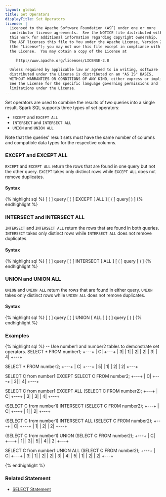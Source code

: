 ```yaml
---
layout: global
title: Set Operators
displayTitle: Set Operators
license: |
  Licensed to the Apache Software Foundation (ASF) under one or more
  contributor license agreements.  See the NOTICE file distributed with
  this work for additional information regarding copyright ownership.
  The ASF licenses this file to You under the Apache License, Version 2.0
  (the "License"); you may not use this file except in compliance with
  the License.  You may obtain a copy of the License at
 
     http://www.apache.org/licenses/LICENSE-2.0
 
  Unless required by applicable law or agreed to in writing, software
  distributed under the License is distributed on an "AS IS" BASIS,
  WITHOUT WARRANTIES OR CONDITIONS OF ANY KIND, either express or implied.
  See the License for the specific language governing permissions and
  limitations under the License.
---
```


Set operators are used to combine the results of two queries into a single result. Spark SQL supports three types of set operators:
- `EXCEPT` and `EXCEPT ALL`
- `INTERSECT` and `INTERSECT ALL`
- `UNION` and `UNION ALL`

Note that the queries' result sets must have the same number of columns and compatible data types for the respective columns.

### EXCEPT and EXCEPT ALL
`EXCEPT` and `EXCEPT ALL` return the rows that are found in one query but not the other query. `EXCEPT` takes only distinct rows while `EXCEPT ALL` does not remove duplicates.

#### Syntax
{% highlight sql %}
[ ( ] query [ ) ] EXCEPT [ ALL ] [ ( ] query[ ) ]
{% endhighlight %}

### INTERSECT and INTERSECT ALL
`INTERSECT` and `INTERSECT ALL` return the rows that are found in both queries. `INTERSECT` takes only distinct rows while `INTERSECT ALL` does not remove duplicates.

#### Syntax
{% highlight sql %}
[ ( ] query [ ) ] INTERSECT [ ALL ] [ ( ] query [ ) ]
{% endhighlight %}

### UNION and UNION ALL
`UNION` and `UNION ALL` return the rows that are found in either query. `UNION` takes only distinct rows while `UNION ALL` does not remove duplicates.

#### Syntax
{% highlight sql %}
[ ( ] query [ ) ] UNION [ ALL ] [ ( ] query [ ) ]
{% endhighlight %}

### Examples
{% highlight sql %}
-- Use number1 and number2 tables to demonstrate set operators.
SELECT * FROM number1;
+---+
|  C|
+---+
|  3|
|  1|
|  2|
|  2|
|  3|
|  4|
+---+

SELECT * FROM number2;
+---+
|  C|
+---+
|  5|
|  1|
|  2|
|  2|
+---+

SELECT C from number1 EXCEPT SELECT C FROM number2;
+---+
|  C|
+---+
|  3|
|  4|
+---+

SELECT C from number1 EXCEPT ALL (SELECT C FROM number2);
+---+
|  C|
+---+
|  3|
|  3|
|  4|
+---+

(SELECT C from number1) INTERSECT (SELECT C FROM number2);
+---+
|  C|
+---+
|  1|
|  2|
+---+

(SELECT C from number1) INTERSECT ALL (SELECT C FROM number2);
+---+
|  C|
+---+
|  1|
|  2|
|  2|
+---+

(SELECT C from number1) UNION (SELECT C FROM number2);
+---+
|  C|
+---+
|  1|
|  3|
|  5|
|  4|
|  2|
+---+

SELECT C from number1 UNION ALL (SELECT C FROM number2);
+---+
|  C|
+---+
|  3|
|  1|
|  2|
|  2|
|  3|
|  4|
|  5|
|  1|
|  2|
|  2|
+---+

{% endhighlight %}

### Related Statement
- [SELECT Statement](sql-ref-syntax-qry-select.html)

